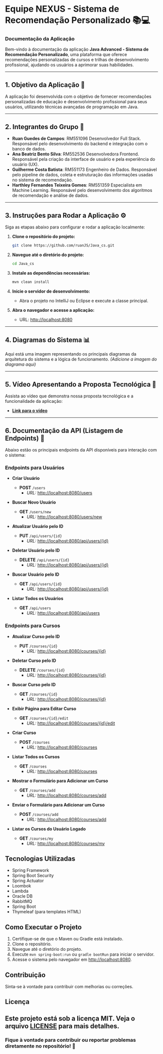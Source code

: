 
# Equipe NEXUS - Sistema de Recomendação Personalizado 📚💻

### **Documentação da Aplicação**

Bem-vindo à documentação da aplicação **Java Advanced - Sistema de Recomendação Personalizado**, uma plataforma que oferece recomendações personalizadas de cursos e trilhas de desenvolvimento profissional, ajudando os usuários a aprimorar suas habilidades.

---

## 1. Objetivo da Aplicação 📝
A aplicação foi desenvolvida com o objetivo de fornecer recomendações personalizadas de educação e desenvolvimento profissional para seus usuários, utilizando técnicas avançadas de programação em Java.

---

## 2. Integrantes do Grupo 👥

- **Ruan Guedes de Campos**: RM551096 Desenvolvedor Full Stack. Responsável pelo desenvolvimento do backend e integração com o banco de dados.
- **Ana Beatriz Bento Silva**: RM552536 Desenvolvedora Frontend. Responsável pela criação da interface de usuário e pela experiência do usuário (UX).
- **Guilherme Costa Batista**: RM551173 Engenheiro de Dados. Responsável pelo pipeline de dados, coleta e estruturação das informações usadas no sistema de recomendação.
- **Harthley Fernandes Teixeira Gomes**: RM551359 Especialista em Machine Learning. Responsável pelo desenvolvimento dos algoritmos de recomendação e análise de dados.

---

## 3. Instruções para Rodar a Aplicação ⚙️

Siga as etapas abaixo para configurar e rodar a aplicação localmente:

1. **Clone o repositório do projeto:**
   ```bash
   git clone https://github.com/ruanJS/Java_cs.git
   ```

2. **Navegue até o diretório do projeto:**
   ```bash
   cd Java_cs
   ```

3. **Instale as dependências necessárias:**
   ```bash
   mvn clean install
   ```

4. **Inicie o servidor de desenvolvimento:**
   - Abra o projeto no IntelliJ ou Eclipse e execute a classe principal.

5. **Abra o navegador e acesse a aplicação:**
   - URL: [http://localhost:8080](http://localhost:8080)

---

## 4. Diagramas do Sistema 📊

Aqui está uma imagem representando os principais diagramas da arquitetura do sistema e a lógica de funcionamento. _(Adicione a imagem do diagrama aqui)_

---

## 5. Vídeo Apresentando a Proposta Tecnológica 🎥

Assista ao vídeo que demonstra nossa proposta tecnológica e a funcionalidade da aplicação:
- **[Link para o vídeo](https://youtu.be/d3qjxVHY7Gw)** 

---

## 6. Documentação da API (Listagem de Endpoints) 📑

Abaixo estão os principais endpoints da API disponíveis para interação com o sistema:

### Endpoints para Usuários
- **Criar Usuário**
  - **POST** `/users` 
    - *URL:* [http://localhost:8080/users](http://localhost:8080/users)
  
- **Buscar Novo Usuário**
  - **GET** `/users/new` 
    - *URL:* [http://localhost:8080/users/new](http://localhost:8080/users/new)

- **Atualizar Usuário pelo ID**
  - **PUT** `/api/users/{id}` 
    - *URL:* [http://localhost:8080/api/users/{id}](http://localhost:8080/api/users/{id})

- **Deletar Usuário pelo ID**
  - **DELETE** `/api/users/{id}` 
    - *URL:* [http://localhost:8080/api/users/{id}](http://localhost:8080/api/users/{id})

- **Buscar Usuário pelo ID**
  - **GET** `/api/users/{id}` 
    - *URL:* [http://localhost:8080/api/users/{id}](http://localhost:8080/api/users/{id})

- **Listar Todos os Usuários**
  - **GET** `/api/users` 
    - *URL:* [http://localhost:8080/api/users](http://localhost:8080/api/users)

### Endpoints para Cursos
- **Atualizar Curso pelo ID**
  - **PUT** `/courses/{id}` 
    - *URL:* [http://localhost:8080/courses/{id}](http://localhost:8080/courses/{id})

- **Deletar Curso pelo ID**
  - **DELETE** `/courses/{id}` 
    - *URL:* [http://localhost:8080/courses/{id}](http://localhost:8080/courses/{id})

- **Buscar Curso pelo ID**
  - **GET** `/courses/{id}` 
    - *URL:* [http://localhost:8080/courses/{id}](http://localhost:8080/courses/{id})

- **Exibir Página para Editar Curso**
  - **GET** `/courses/{id}/edit` 
    - *URL:* [http://localhost:8080/courses/{id}/edit](http://localhost:8080/courses/{id}/edit)

- **Criar Curso**
  - **POST** `/courses` 
    - *URL:* [http://localhost:8080/courses](http://localhost:8080/courses)

- **Listar Todos os Cursos**
  - **GET** `/courses` 
    - *URL:* [http://localhost:8080/courses](http://localhost:8080/courses)

- **Mostrar o Formulário para Adicionar um Curso**
  - **GET** `/courses/add` 
    - *URL:* [http://localhost:8080/courses/add](http://localhost:8080/courses/add)

- **Enviar o Formulário para Adicionar um Curso**
  - **POST** `/courses/add` 
    - *URL:* [http://localhost:8080/courses/add](http://localhost:8080/courses/add)

- **Listar os Cursos do Usuário Logado**
  - **GET** `/courses/my` 
    - *URL:* [http://localhost:8080/courses/my](http://localhost:8080/courses/my)

## Tecnologias Utilizadas
- Spring Framework
- Spring Boot Security
- Spring Actuator
- Loombok
- Lambda
- Oracle DB
- RabbitMQ
- Spring Boot
- Thymeleaf (para templates HTML)

## Como Executar o Projeto
1. Certifique-se de que o Maven ou Gradle está instalado.
2. Clone o repositório.
3. Navegue até o diretório do projeto.
4. Execute `mvn spring-boot:run` ou `gradle bootRun` para iniciar o servidor.
5. Acesse o sistema pelo navegador em [http://localhost:8080](http://localhost:8080).

## Contribuição
Sinta-se à vontade para contribuir com melhorias ou correções. 

## Licença
Este projeto está sob a licença MIT. Veja o arquivo [LICENSE](LICENSE) para mais detalhes.
---

### Fique à vontade para contribuir ou reportar problemas diretamente no repositório! 🚀
